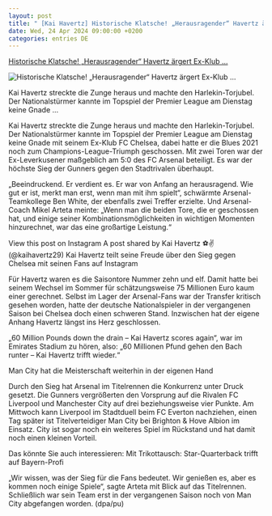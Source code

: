 ```yaml
---
layout: post
title: " [Kai Havertz] Historische Klatsche! „Herausragender“ Havertz ärgert Ex-Klub ..."
date: Wed, 24 Apr 2024 09:00:00 +0200
categories: entries DE
---
```

[Historische Klatsche! „Herausragender“ Havertz ärgert Ex-Klub ...](https://www.mopo.de/sport/fussball/historische-klatsche-herausragender-havertz-aergert-ex-klub-chelsea/)

![Historische Klatsche! „Herausragender“ Havertz ärgert Ex-Klub ...](https://cdn.mopo.de/uploads/sites/4/2024/04/imago1044171245h.jpg?resize=1024%2C600&crop=0px%2C245px%2C1986px%2C1164px)

Kai Havertz streckte die Zunge heraus und machte den Harlekin-Torjubel. Der Nationalstürmer kannte im Topspiel der Premier League am Dienstag keine Gnade ...

Kai Havertz streckte die Zunge heraus und machte den Harlekin-Torjubel. Der Nationalstürmer kannte im Topspiel der Premier League am Dienstag keine Gnade mit seinem Ex-Klub FC Chelsea, dabei hatte er die Blues 2021 noch zum Champions-League-Triumph geschossen. Mit zwei Toren war der Ex-Leverkusener maßgeblich am 5:0 des FC Arsenal beteiligt. Es war der höchste Sieg der Gunners gegen den Stadtrivalen überhaupt.

„Beeindruckend. Er verdient es. Er war von Anfang an herausragend. Wie gut er ist, merkt man erst, wenn man mit ihm spielt“, schwärmte Arsenal-Teamkollege Ben White, der ebenfalls zwei Treffer erzielte. Und Arsenal-Coach Mikel Arteta meinte: „Wenn man die beiden Tore, die er geschossen hat, und einige seiner Kombinationsmöglichkeiten in wichtigen Momenten hinzurechnet, war das eine großartige Leistung.“

View this post on Instagram A post shared by Kai Havertz ⚽️✌ (@kaihavertz29) Kai Havertz teilt seine Freude über den Sieg gegen Chelsea mit seinen Fans auf Instagram

Für Havertz waren es die Saisontore Nummer zehn und elf. Damit hatte bei seinem Wechsel im Sommer für schätzungsweise 75 Millionen Euro kaum einer gerechnet. Selbst im Lager der Arsenal-Fans war der Transfer kritisch gesehen worden, hatte der deutsche Nationalspieler in der vergangenen Saison bei Chelsea doch einen schweren Stand. Inzwischen hat der eigene Anhang Havertz längst ins Herz geschlossen.

„60 Million Pounds down the drain – Kai Havertz scores again“, war im Emirates Stadium zu hören, also: „60 Millionen Pfund gehen den Bach runter – Kai Havertz trifft wieder.“

Man City hat die Meisterschaft weiterhin in der eigenen Hand

Durch den Sieg hat Arsenal im Titelrennen die Konkurrenz unter Druck gesetzt. Die Gunners vergrößerten den Vorsprung auf die Rivalen FC Liverpool und Manchester City auf drei beziehungsweise vier Punkte. Am Mittwoch kann Liverpool im Stadtduell beim FC Everton nachziehen, einen Tag später ist Titelverteidiger Man City bei Brighton & Hove Albion im Einsatz. City ist sogar noch ein weiteres Spiel im Rückstand und hat damit noch einen kleinen Vorteil.

Das könnte Sie auch interessieren: Mit Trikottausch: Star-Quarterback trifft auf Bayern-Profi

„Wir wissen, was der Sieg für die Fans bedeutet. Wir genießen es, aber es kommen noch einige Spiele“, sagte Arteta mit Blick auf das Titelrennen. Schließlich war sein Team erst in der vergangenen Saison noch von Man City abgefangen worden. (dpa/pu)

